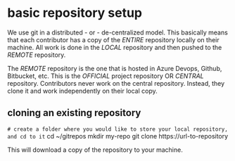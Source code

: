 # basic repository setup

We use git in a distributed - or - de-centralized model.  This basically means that each contributor has a copy of the *ENTIRE* repository locally on their machine.  All work is done in the *LOCAL* repository and then pushed to the *REMOTE* repository.

The *REMOTE* repository is the one that is hosted in Azure Devops, Github, Bitbucket, etc.  This is the *OFFICIAL* project repository OR *CENTRAL* repository.  Contributors never work on the central repository.  Instead, they clone it and work independently on their local copy.

## cloning an existing repository
`# create a folder where you would like to store your local repository, and cd to it`
cd ~/gitrepos
mkdir my-repo
git clone https://url-to-repository

This will download a copy of the repository to your machine.















